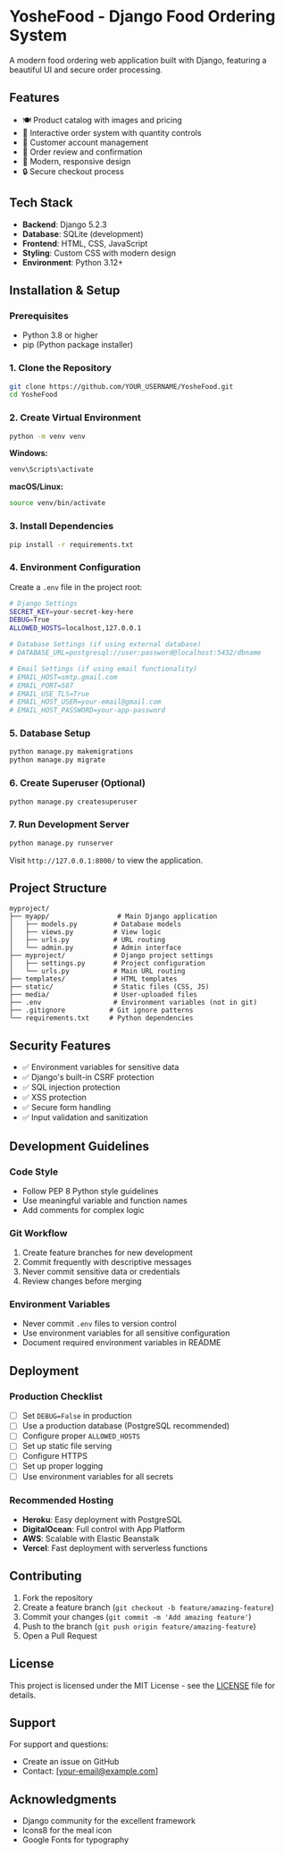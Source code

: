 # YosheFood - Django Food Ordering System

A modern food ordering web application built with Django, featuring a beautiful UI and secure order processing.

## Features

- 🍽️ Product catalog with images and pricing
- 🛒 Interactive order system with quantity controls
- 👤 Customer account management
- 📝 Order review and confirmation
- 🎨 Modern, responsive design
- 🔒 Secure checkout process

## Tech Stack

- **Backend**: Django 5.2.3
- **Database**: SQLite (development)
- **Frontend**: HTML, CSS, JavaScript
- **Styling**: Custom CSS with modern design
- **Environment**: Python 3.12+

## Installation & Setup

### Prerequisites

- Python 3.8 or higher
- pip (Python package installer)

### 1. Clone the Repository

```bash
git clone https://github.com/YOUR_USERNAME/YosheFood.git
cd YosheFood
```

### 2. Create Virtual Environment

```bash
python -m venv venv
```

**Windows:**
```bash
venv\Scripts\activate
```

**macOS/Linux:**
```bash
source venv/bin/activate
```

### 3. Install Dependencies

```bash
pip install -r requirements.txt
```

### 4. Environment Configuration

Create a `.env` file in the project root:

```bash
# Django Settings
SECRET_KEY=your-secret-key-here
DEBUG=True
ALLOWED_HOSTS=localhost,127.0.0.1

# Database Settings (if using external database)
# DATABASE_URL=postgresql://user:password@localhost:5432/dbname

# Email Settings (if using email functionality)
# EMAIL_HOST=smtp.gmail.com
# EMAIL_PORT=587
# EMAIL_USE_TLS=True
# EMAIL_HOST_USER=your-email@gmail.com
# EMAIL_HOST_PASSWORD=your-app-password
```

### 5. Database Setup

```bash
python manage.py makemigrations
python manage.py migrate
```

### 6. Create Superuser (Optional)

```bash
python manage.py createsuperuser
```

### 7. Run Development Server

```bash
python manage.py runserver
```

Visit `http://127.0.0.1:8000/` to view the application.

## Project Structure

```
myproject/
├── myapp/                 # Main Django application
│   ├── models.py         # Database models
│   ├── views.py          # View logic
│   ├── urls.py           # URL routing
│   └── admin.py          # Admin interface
├── myproject/            # Django project settings
│   ├── settings.py       # Project configuration
│   └── urls.py           # Main URL routing
├── templates/            # HTML templates
├── static/               # Static files (CSS, JS)
├── media/                # User-uploaded files
├── .env                  # Environment variables (not in git)
├── .gitignore           # Git ignore patterns
└── requirements.txt     # Python dependencies
```

## Security Features

- ✅ Environment variables for sensitive data
- ✅ Django's built-in CSRF protection
- ✅ SQL injection protection
- ✅ XSS protection
- ✅ Secure form handling
- ✅ Input validation and sanitization

## Development Guidelines

### Code Style
- Follow PEP 8 Python style guidelines
- Use meaningful variable and function names
- Add comments for complex logic

### Git Workflow
1. Create feature branches for new development
2. Commit frequently with descriptive messages
3. Never commit sensitive data or credentials
4. Review changes before merging

### Environment Variables
- Never commit `.env` files to version control
- Use environment variables for all sensitive configuration
- Document required environment variables in README

## Deployment

### Production Checklist
- [ ] Set `DEBUG=False` in production
- [ ] Use a production database (PostgreSQL recommended)
- [ ] Configure proper `ALLOWED_HOSTS`
- [ ] Set up static file serving
- [ ] Configure HTTPS
- [ ] Set up proper logging
- [ ] Use environment variables for all secrets

### Recommended Hosting
- **Heroku**: Easy deployment with PostgreSQL
- **DigitalOcean**: Full control with App Platform
- **AWS**: Scalable with Elastic Beanstalk
- **Vercel**: Fast deployment with serverless functions

## Contributing

1. Fork the repository
2. Create a feature branch (`git checkout -b feature/amazing-feature`)
3. Commit your changes (`git commit -m 'Add amazing feature'`)
4. Push to the branch (`git push origin feature/amazing-feature`)
5. Open a Pull Request

## License

This project is licensed under the MIT License - see the [LICENSE](LICENSE) file for details.

## Support

For support and questions:
- Create an issue on GitHub
- Contact: [your-email@example.com]

## Acknowledgments

- Django community for the excellent framework
- Icons8 for the meal icon
- Google Fonts for typography 